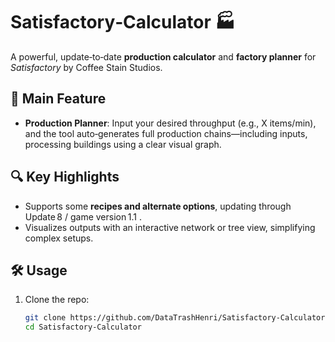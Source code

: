 # Satisfactory‑Calculator 🏭

A powerful, update‑to‑date **production calculator** and **factory planner** for *Satisfactory* by Coffee Stain Studios.

## 🚀 Main Feature

- **Production Planner**: Input your desired throughput (e.g., X items/min), and the tool auto‑generates full production chains—including inputs, processing buildings using a clear visual graph.

## 🔍 Key Highlights

- Supports some **recipes and alternate options**, updating through Update 8 / game version 1.1 .
- Visualizes outputs with an interactive network or tree view, simplifying complex setups.

## 🛠️ Usage

1. Clone the repo:
   ```bash
   git clone https://github.com/DataTrashHenri/Satisfactory-Calculator.git
   cd Satisfactory-Calculator
